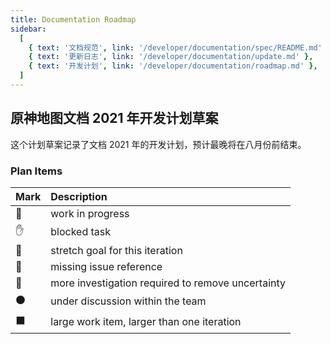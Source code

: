 ```yaml
---
title: Documentation Roadmap
sidebar:
  [
    { text: '文档规范', link: '/developer/documentation/spec/README.md' },
    { text: '更新日志', link: '/developer/documentation/update.md' },
    { text: '开发计划', link: '/developer/documentation/roadmap.md' },
  ]
---
```


## 原神地图文档 2021 年开发计划草案

这个计划草案记录了文档 2021 年的开发计划，预计最晚将在八月份前结束。

### Plan Items

| Mark | Description                                       |
| :--- | :------------------------------------------------ |
| 🏃   | work in progress                                  |
| ✋   | blocked task                                      |
| 💪   | stretch goal for this iteration                   |
| 🔴   | missing issue reference                           |
| 🔵   | more investigation required to remove uncertainty |
| ⚫   | under discussion within the team                  |
| ⬛   | large work item, larger than one iteration        |
